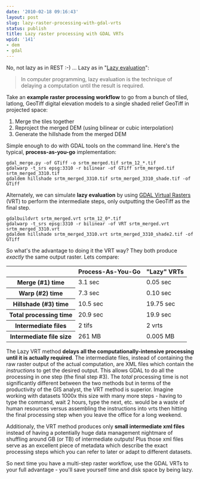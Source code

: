 ```yaml
---
date: '2010-02-18 09:16:43'
layout: post
slug: lazy-raster-processing-with-gdal-vrts
status: publish
title: Lazy raster processing with GDAL VRTs
wpid: '141'
- dem
- gdal
---
```


No, not lazy as in REST :-) ... Lazy as in "[Lazy evaluation](http://en.wikipedia.org/wiki/Lazy_evaluation)":



> In computer programming, lazy evaluation is the technique of delaying a computation until the result is required.



Take an **example raster processing workflow** to go from a bunch of tiled, latlong, GeoTiff digital elevation models to a single shaded relief GeoTiff in projected space:






1. Merge the tiles together 
2. Reproject the merged DEM (using bilinear or cubic interpolation) 
3. Generate the hillshade from the merged DEM 




Simple enough to do with GDAL tools on the command line. Here's the typical, **process-as-you-go** implementation:


    gdal_merge.py -of GTiff -o srtm_merged.tif srtm_12_*.tif 
    gdalwarp -t_srs epsg:3310 -r bilinear -of GTiff srtm_merged.tif srtm_merged_3310.tif 
    gdaldem hillshade srtm_merged_3310.tif srtm_merged_3310_shade.tif -of GTiff 



Alternately, we can simulate **lazy evaluation** by using [GDAL Virtual Rasters](http://www.gdal.org/gdal_vrttut.html) (VRT) to perform the intermediate steps, only outputting the GeoTiff as the final step. 


	
    gdalbuildvrt srtm_merged.vrt srtm_12_0*.tif
    gdalwarp -t_srs epsg:3310 -r bilinear -of VRT srtm_merged.vrt srtm_merged_3310.vrt 
    gdaldem hillshade srtm_merged_3310.vrt srtm_merged_3310_shade2.tif -of GTiff



So what's the advantage to doing it the VRT way? They both produce _exactly_ the same output raster. Lets compare:



<table class="table table-striped table-bordered table-condensed">
<thead>
<tr>
<th> </th>
<th>Process-As-You-Go</th>
<th>"Lazy" VRTs</th>
</tr>
</thead>
<tbody>
<tr>
<th>Merge (#1) time</th>
<td>3.1 sec</td>
<td>0.05 sec</td>
</tr>
<tr>
<th>Warp (#2) time </th>
<td>7.3 sec </td>
<td>0.10 sec </td>
</tr>
<tr>
<th>Hillshade (#3) time</th>
<td>10.5 sec </td>
<td>19.75 sec</td>
</tr>
<tr>
<th>Total processing time</th>
<td>20.9 sec</td>
<td>19.9 sec </td>
</tr>
<tr>
<th>Intermediate files</th>
<td>2 tifs</td>
<td>2 vrts</td>
</tr>
<tr>
<th>Intermediate file size</th>
<td>261 MB</td>
<td>0.005 MB</td>
</tr>
</tbody>
</table>



The Lazy VRT method **delays all the computationally-intensive processing until it is actually required**. The intermediate files, instead of containing the raw raster output of the actual computation, are XML files which contain the _instructions_ to get the desired output. This allows GDAL to do all the processing in one step (the final step #3). The _total_ processing time is not significantly different between the two methods but in terms of the productivity of the GIS analyst, the VRT method is superior. Imagine working with datasets 1000x this size with many more steps - having to type the command, wait 2 hours, type the next, etc. would be a waste of human resources versus assembling the instructions into vrts then hitting the final processing step when you leave the office for a long weekend.

Additionaly, the VRT method produces only **small intermediate xml files** instead of having a potentially huge data management nightmare of shuffling around GB (or TB) of intermediate outputs! Plus those xml files serve as an excellent piece of metadata which describe the exact processing steps which you can refer to later or adapt to different datasets. 

So next time you have a multi-step raster workflow, use the GDAL VRTs to your full advantage - you'll save yourself time and disk space by being lazy. 



